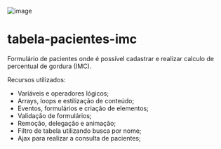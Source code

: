 
![image](https://user-images.githubusercontent.com/78885070/155042700-e73053c9-2b94-4a48-a389-a7b1ba571709.png)


# tabela-pacientes-imc
Formulário de pacientes onde é possível cadastrar e realizar calculo de percentual de gordura (IMC). 

Recursos utilizados: 

- Variáveis e operadores lógicos;
- Arrays, loops e estilização de conteúdo;
- Eventos, formulários e criação de elementos;
- Validação de formulários;
- Remoção, delegação e animação;
- Filtro de tabela utilizando busca por nome;
- Ajax para realizar a consulta de pacientes;
